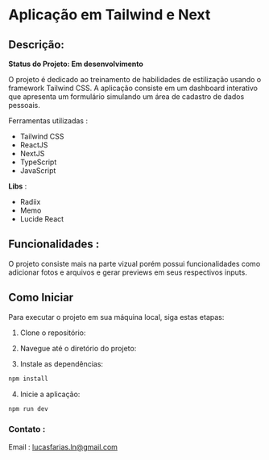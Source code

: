 # Aplicação em Tailwind e Next

## Descrição:

**Status do Projeto: Em desenvolvimento**

O projeto é dedicado ao treinamento de habilidades de estilização usando o framework Tailwind CSS. 
A aplicação consiste em um dashboard interativo que apresenta um formulário simulando um área de cadastro de dados pessoais.

Ferramentas utilizadas :
- Tailwind CSS
- ReactJS
- NextJS
- TypeScript
- JavaScript

**Libs** :
- Radiix
- Memo
- Lucide React

## Funcionalidades :
O projeto consiste mais na parte vizual porém possui funcionalidades como adicionar fotos e arquivos e gerar previews em seus respectivos inputs.

## Como Iniciar

Para executar o projeto em sua máquina local, siga estas etapas:

1. Clone o repositório:
   
2. Navegue até o diretório do projeto:

3. Instale as dependências:
  ```bash
  npm install
  ```

4. Inicie a aplicação:
  ```bash
  npm run dev
  ```

### Contato :
Email : lucasfarias.ln@gmail.com
